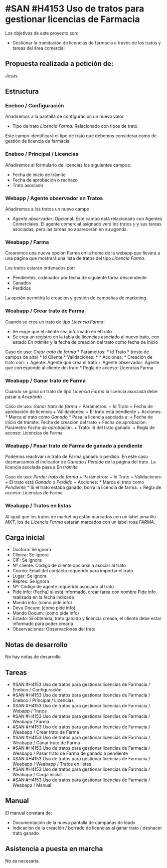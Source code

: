 # #SAN #H4153 Uso de tratos para gestionar licencias de Farmacia

Los objetivos de este proyecto son:
+ Gestionar la tramitación de licencias de farmacia a través de los tratos y tareas del área comercial

## Propuesta realizada a petición de:
Jesús

## Estructura

### Eneboo / Configuración
Añadiremos a la pantalla de configuración un nuevo valor
+ Tipo de trato _Licencia Farma_. Relacionado con tipos de trato.

Este campo identificará el tipo de trato que debemos considerar como de gestión de licencia de farmacia.

### Eneboo / Principal / Licencias
Añadiremos al formulario de licencias los siguientes campos:
+ Fecha de inicio de trámite
+ Fecha de aprobación o rechazo
+ Trato asociado

### Webapp / Agente observador en Tratos
Añadiremos a los tratos un nuevo campo
+ _Agente observador_. Opcional. Este campo está relacionado con Agentes Comerciales. El agente comercial asignado verá los tratos y y sus tareas asociadas, pero las tareas no aparecerán en su agenda.

### Weabapp / Farma
Crearemos una nueva opción Farma en la home de la webapp que llevará a una página que mostrará una lista de tratos del tipo _Licencia Farma_.

Los tratos estarán ordenados por:
+ Pendientes, ordenador por fecha de siguiente tarea descendente
+ Ganados
+ Perdidos

La opción permitirá la creación y gestión de campañas de marketing.

### Weabapp / Crear trato de Farma
Cuando se crea un trato de tipo _Licencia Farma_:
+ Se exige que el cliente sea informado en el trato
+ Se crea un registro en la tabla de licencias asociado al nuevo trato, con estado _En trámite_ y la fecha de creación del trato como fecha de inicio

Caso de uso: _Crear trato de farma_
    * Parámetros:
        * Id Trato
        * (resto de campos de alta)
        * Id Cliente
    * Validaciones:
        * 
    * Acciones:
        * Creación de trato con:
            + Agente: Agente que crea el trato
            + Agente observador: Agente que corresponde al cliente del trato
    * Regla de acceso: Licencias Farma

### Weabapp / Ganar trato de Farma
Cuando se gana un trato de tipo _Licencia Farma_ la licencia asociada debe pasar a _Aceptada_.

Caso de uso: _Ganar trato de farma_
    + Parámetros:
        + Id Trato
        + Fecha de aprobación de licencia
    + Validaciones:
        + El trato está pendiente
    + Acciones:
        * Marca el trato como _Ganado_
        * Pasa la licencia asociada a:
            + Fecha de inicio de trámite: Fecha de creación del trato
            + Fecha de aprobación: Parámetro _Fecha de aprobación_.
            + Trato: Id del trato ganado.
    + Regla de acceso: Licencias de Farma


### Weabapp / Pasar trato de Farma de ganado a pendiente
Podemos reactivar un trato de Farma ganado o perdido. En este caso desmarcamos el indicador de _Ganado_ / _Perdido_ de la página del trato. La licencia asociada pasa a _En trámite_

Caso de uso: _Perder trato de farma_
    + Parámetros:
        + Id Trato
    + Validaciones:
        + El trato está _Ganado_ o _Perdido_
    + Acciones:
        * Marca el trato como _Pendiente_
        * Si el trato estaba ganado, borra la licencia de farma.
    + Regla de acceso: Licencias de Farma


### Weabapp / Tratos en listas
Al igual que los tratos de marketing están marcados con un label amarillo _MKT_, los de _Licencia Farma_ estarán marcados con un label rosa _FARMA_.


## Carga inicial

+ Doctora: Se ignora   
+ Clínica: Se ignora
+ CIF: Se ignora
+ Nº cliente: Código de cliente opcional a asociar al trato
+ Correo: Email del contacto requerido para importar el trato
+ Lugar: Se ignora
+ Repres: Se ignora
+ Nº: Código de agente requerido asociado al trato
+ Pide info: (Fecha) si está informado, crear tarea con nombre Pide info realizada en la fecha indicada
+ Mando info: (como pide info)
+ Devu Docum: (como pide info)
+ Mando Docum: (como pide info)
+ Estado: Si obtenida, trato ganado y licencia creada, el cliente debe estar informado para poder crearla
+ Observaciones: Observaciones del trato

## Notas de desarrollo
No hay notas de desarrollo

## Tareas
* #SAN #H4153 Uso de tratos para gestionar licencias de Farmacia / Eneboo / Configuración
* #SAN #H4153 Uso de tratos para gestionar licencias de Farmacia / Eneboo / Principal / Licencias
* #SAN #H4153 Uso de tratos para gestionar licencias de Farmacia / Webapp / Tratos
* #SAN #H4153 Uso de tratos para gestionar licencias de Farmacia / Weabapp / Farma
* #SAN #H4153 Uso de tratos para gestionar licencias de Farmacia / Weabapp / Crear trato de Farma
* #SAN #H4153 Uso de tratos para gestionar licencias de Farmacia / Weabapp / Ganar trato de Farma
* #SAN #H4153 Uso de tratos para gestionar licencias de Farmacia / Weabapp / Pasar trato de Farma de ganado a pendiente
* #SAN #H4153 Uso de tratos para gestionar licencias de Farmacia / Weabapp / Weabapp / Tratos en listas
* #SAN #H4153 Uso de tratos para gestionar licencias de Farmacia / Weabapp / Carga inicial
* #SAN #H4153 Uso de tratos para gestionar licencias de Farmacia / Weabapp / Manual

## Manual
El manual constará de:
+ Documentación de la nueva pantalla de campañas de leads
+ Indicación de la creación / borrado de licencias al ganar trato / deshacer trato ganado


## Asistencia a puesta en marcha
No es necesaria.